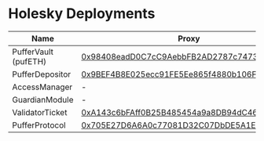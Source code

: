 # Holesky Deployments

| Name                          | Proxy | Implementation |
| ----------------------------- | ----- | -------------- |
| PufferVault (pufETH)          | [0x98408eadD0C7cC9AebbFB2AD2787c7473Db7A1fa](https://holesky.etherscan.io/address/0x98408eadD0C7cC9AebbFB2AD2787c7473Db7A1fa) | [0x3Ed1653677626C38afcf88C6Eec954EE805B72F5](https://holesky.etherscan.io/address/0x3Ed1653677626C38afcf88C6Eec954EE805B72F5) |
| PufferDepositor               | [0x9BEF4B8E025ecc91FE5Ee865f4880b106F106e5a](https://holesky.etherscan.io/address/0x9BEF4B8E025ecc91FE5Ee865f4880b106F106e5a) | [0x335b6c8f5aa0073849a174c73eba985b851d18e6](https://holesky.etherscan.io/address/0x335b6c8f5aa0073849a174c73eba985b851d18e6) |
| AccessManager                 | - | [0xA6c916f85DAfeb6f726E03a1Ce8d08cf835138fF](https://holesky.etherscan.io/address/0xA6c916f85DAfeb6f726E03a1Ce8d08cf835138fF) |
| GuardianModule                | - | [0xD349FdCD0e4451381bfE7cba3ac28773E176b326](https://holesky.etherscan.io/address/0xD349FdCD0e4451381bfE7cba3ac28773E176b326) |
| ValidatorTicket               | [0xA143c6bFAff0B25B485454a9a8DB94dC469F8c3b](https://holesky.etherscan.io/address/0xA143c6bFAff0B25B485454a9a8DB94dC469F8c3b) | [0x5C67fb4410797960C45e573e266A7B79d5Bb4325](https://holesky.etherscan.io/address/0x5C67fb4410797960C45e573e266A7B79d5Bb4325) |
| PufferProtocol                | [0x705E27D6A6A0c77081D32C07DbDE5A1E139D3F14](https://holesky.etherscan.io/address/0x705E27D6A6A0c77081D32C07DbDE5A1E139D3F14) | [0xEFd2C463CD787e1e9119873dc0cbFd0AE28D8642](https://holesky.etherscan.io/address/0xEFd2C463CD787e1e9119873dc0cbFd0AE28D8642) |

